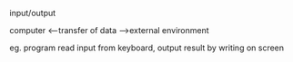 input/output

computer <--transfer of data -->external environment

eg. program read input from keyboard, output result by writing on screen